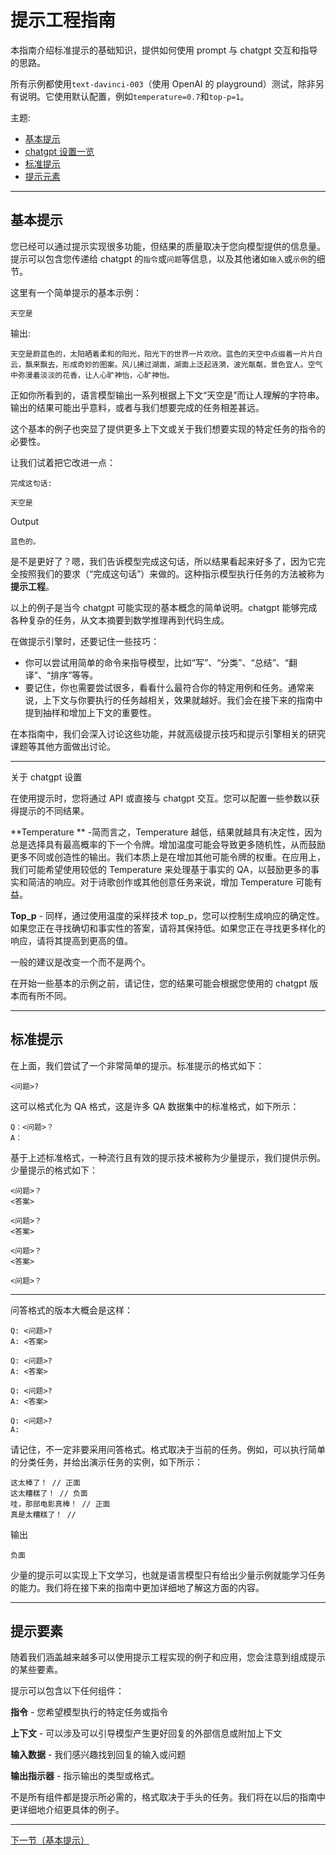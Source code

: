 # 提示工程指南

本指南介绍标准提示的基础知识，提供如何使用 prompt 与 chatgpt 交互和指导的思路。

所有示例都使用`text-davinci-003`（使用 OpenAI 的 playground）测试，除非另有说明。它使用默认配置，例如`temperature=0.7`和`top-p=1`。

主题:

- [基本提示](#basic-prompts)
- [chatgpt 设置一览](#a-word-on-llm-settings)
- [标准提示](#standard-prompts)
- [提示元素](#elements-of-a-prompt)

---

## 基本提示

您已经可以通过提示实现很多功能，但结果的质量取决于您向模型提供的信息量。提示可以包含您传递给 chatgpt 的`指令`或`问题`等信息，以及其他诸如`输入`或`示例`的细节。

这里有一个简单提示的基本示例：

```
天空是
```

输出:

```
天空是蔚蓝色的，太阳晒着柔和的阳光，阳光下的世界一片欢欣。蓝色的天空中点缀着一片片白云，飘来飘去，形成奇妙的图案。风儿拂过湖面，湖面上泛起涟漪，波光粼粼，景色宜人。空气中弥漫着淡淡的花香，让人心旷神怡，心旷神怡。
```

正如你所看到的，语言模型输出一系列根据上下文“天空是”而让人理解的字符串。输出的结果可能出乎意料，或者与我们想要完成的任务相差甚远。

这个基本的例子也突显了提供更多上下文或关于我们想要实现的特定任务的指令的必要性。

让我们试着把它改进一点：

```
完成这句话:

天空是
```

Output

```
蓝色的。
```

是不是更好了？嗯，我们告诉模型完成这句话，所以结果看起来好多了，因为它完全按照我们的要求（“完成这句话”）来做的。这种指示模型执行任务的方法被称为**提示工程**。

以上的例子是当今 chatgpt 可能实现的基本概念的简单说明。chatgpt 能够完成各种复杂的任务，从文本摘要到数学推理再到代码生成。

在做提示引擎时，还要记住一些技巧：

- 你可以尝试用简单的命令来指导模型，比如“写”、“分类”、“总结”、“翻译”、“排序”等等。
- 要记住，你也需要尝试很多，看看什么最符合你的特定用例和任务。通常来说，上下文与你要执行的任务越相关，效果就越好。我们会在接下来的指南中提到抽样和增加上下文的重要性。

在本指南中，我们会深入讨论这些功能，并就高级提示技巧和提示引擎相关的研究课题等其他方面做出讨论。

---

关于 chatgpt 设置

在使用提示时，您将通过 API 或直接与 chatgpt 交互。您可以配置一些参数以获得提示的不同结果。

**Temperature ** -简而言之，Temperature 越低，结果就越具有决定性，因为总是选择具有最高概率的下一个令牌。增加温度可能会导致更多随机性，从而鼓励更多不同或创造性的输出。我们本质上是在增加其他可能令牌的权重。在应用上，我们可能希望使用较低的 Temperature 来处理基于事实的 QA，以鼓励更多的事实和简洁的响应。对于诗歌创作或其他创意任务来说，增加 Temperature 可能有益。

**Top_p** - 同样，通过使用温度的采样技术 top_p，您可以控制生成响应的确定性。如果您正在寻找确切和事实性的答案，请将其保持低。如果您正在寻找更多样化的响应，请将其提高到更高的值。

一般的建议是改变一个而不是两个。

在开始一些基本的示例之前，请记住，您的结果可能会根据您使用的 chatgpt 版本而有所不同。

---

## 标准提示

在上面，我们尝试了一个非常简单的提示。标准提示的格式如下：

```
<问题>?
```

这可以格式化为 QA 格式，这是许多 QA 数据集中的标准格式，如下所示：

```
Q：<问题>？
A：
```

基于上述标准格式，一种流行且有效的提示技术被称为少量提示，我们提供示例。少量提示的格式如下：

```
<问题>？
<答案>

<问题>？
<答案>

<问题>？
<答案>

<问题>？

```

---

问答格式的版本大概会是这样：

```
Q: <问题>?
A: <答案>

Q: <问题>?
A: <答案>

Q: <问题>?
A: <答案>

Q: <问题>?
A:
```

请记住，不一定非要采用问答格式。格式取决于当前的任务。例如，可以执行简单的分类任务，并给出演示任务的实例，如下所示：

```
这太棒了！ // 正面
这太糟糕了！ // 负面
哇，那部电影真棒！ // 正面
真是太糟糕了！ //
```

输出

```
负面
```

少量的提示可以实现上下文学习，也就是语言模型只有给出少量示例就能学习任务的能力。我们将在接下来的指南中更加详细地了解这方面的内容。

---

## 提示要素

随着我们涵盖越来越多可以使用提示工程实现的例子和应用，您会注意到组成提示的某些要素。

提示可以包含以下任何组件：

**指令** - 您希望模型执行的特定任务或指令

**上下文** - 可以涉及可以引导模型产生更好回复的外部信息或附加上下文

**输入数据** - 我们感兴趣找到回复的输入或问题

**输出指示器** - 指示输出的类型或格式。

不是所有组件都是提示所必需的，格式取决于手头的任务。我们将在以后的指南中更详细地介绍更具体的例子。

---

[下一节（基本提示）](./prompts-basic-usage.md)

